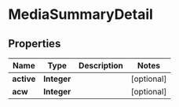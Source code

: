 
# MediaSummaryDetail

## Properties
Name | Type | Description | Notes
------------ | ------------- | ------------- | -------------
**active** | **Integer** |  |  [optional]
**acw** | **Integer** |  |  [optional]



